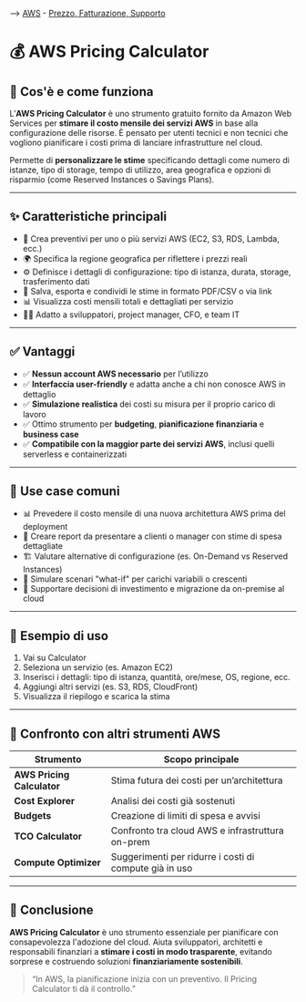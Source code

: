 --> [AWS](00-Intro/AWS.md)  -  [Prezzo, Fatturazione, Supporto](10-Prezzo-Fatturazione-Supporto/Prezzo-Fatturazione-Supporto.md)
# 💰 AWS Pricing Calculator

## 📘 Cos'è e come funziona

L’**AWS Pricing Calculator** è uno strumento gratuito fornito da Amazon Web Services per **stimare il costo mensile dei servizi AWS** in base alla configurazione delle risorse. È pensato per utenti tecnici e non tecnici che vogliono pianificare i costi prima di lanciare infrastrutture nel cloud.

Permette di **personalizzare le stime** specificando dettagli come numero di istanze, tipo di storage, tempo di utilizzo, area geografica e opzioni di risparmio (come Reserved Instances o Savings Plans).

---

## ✨ Caratteristiche principali

- 🧮 Crea preventivi per uno o più servizi AWS (EC2, S3, RDS, Lambda, ecc.)
- 🌍 Specifica la regione geografica per riflettere i prezzi reali
- ⚙️ Definisce i dettagli di configurazione: tipo di istanza, durata, storage, trasferimento dati
- 💾 Salva, esporta e condividi le stime in formato PDF/CSV o via link
- 📊 Visualizza costi mensili totali e dettagliati per servizio
- 🧑‍💼 Adatto a sviluppatori, project manager, CFO, e team IT

---

## ✅ Vantaggi

- ✅ **Nessun account AWS necessario** per l’utilizzo
- ✅ **Interfaccia user-friendly** e adatta anche a chi non conosce AWS in dettaglio
- ✅ **Simulazione realistica** dei costi su misura per il proprio carico di lavoro
- ✅ Ottimo strumento per **budgeting**, **pianificazione finanziaria** e **business case**
- ✅ **Compatibile con la maggior parte dei servizi AWS**, inclusi quelli serverless e containerizzati

---

## 🚀 Use case comuni

- 📊 Prevedere il costo mensile di una nuova architettura AWS prima del deployment
- 🧾 Creare report da presentare a clienti o manager con stime di spesa dettagliate
- 🏗️ Valutare alternative di configurazione (es. On-Demand vs Reserved Instances)
- 🔄 Simulare scenari "what-if" per carichi variabili o crescenti
- 💼 Supportare decisioni di investimento e migrazione da on-premise al cloud

---

## 🧪 Esempio di uso

1. Vai su Calculator
2. Seleziona un servizio (es. Amazon EC2)
3. Inserisci i dettagli: tipo di istanza, quantità, ore/mese, OS, regione, ecc.
4. Aggiungi altri servizi (es. S3, RDS, CloudFront)
5. Visualizza il riepilogo e scarica la stima

---

## 🔄 Confronto con altri strumenti AWS

| Strumento                  | Scopo principale                                 |
|---------------------------|--------------------------------------------------|
| **AWS Pricing Calculator**| Stima futura dei costi per un’architettura       |
| **Cost Explorer**         | Analisi dei costi già sostenuti                  |
| **Budgets**               | Creazione di limiti di spesa e avvisi            |
| **TCO Calculator**        | Confronto tra cloud AWS e infrastruttura on-prem |
| **Compute Optimizer**     | Suggerimenti per ridurre i costi di compute già in uso |

---

## 📌 Conclusione

**AWS Pricing Calculator** è uno strumento essenziale per pianificare con consapevolezza l'adozione del cloud. Aiuta sviluppatori, architetti e responsabili finanziari a **stimare i costi in modo trasparente**, evitando sorprese e costruendo soluzioni **finanziariamente sostenibili**.

> “In AWS, la pianificazione inizia con un preventivo. Il Pricing Calculator ti dà il controllo.”

